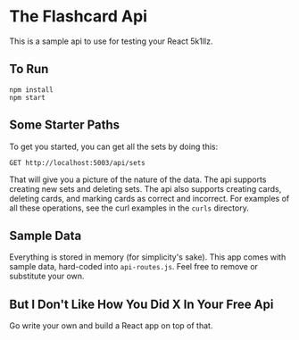 # The Flashcard Api

This is a sample api to use for testing your React 5k1llz.

## To Run

```
npm install
npm start
```

## Some Starter Paths

To get you started, you can get all the sets by doing this:

```
GET http://localhost:5003/api/sets
```

That will give you a picture of the nature of the data. The api supports creating new sets and deleting sets. The api also supports creating cards, deleting cards, and marking cards as correct and incorrect. For examples of all these operations, see the curl examples in the `curls` directory.

## Sample Data

Everything is stored in memory (for simplicity's sake). This app comes with sample data, hard-coded into `api-routes.js`. Feel free to remove or substitute your own.

## But I Don't Like How You Did X In Your Free Api

Go write your own and build a React app on top of that.
